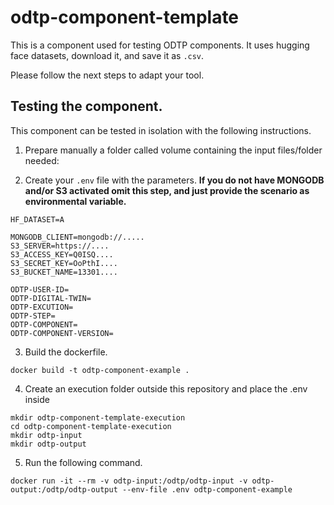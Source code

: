# odtp-component-template
This is a component used for testing ODTP components. It uses hugging face datasets, download it, and save it as `.csv`.

Please follow the next steps to adapt your tool. 

## Testing the component. 

This component can be tested in isolation with the following instructions.

1. Prepare manually a folder called volume containing the input files/folder needed:

2. Create your `.env` file with the parameters. **If you do not have MONGODB and/or S3 activated omit this step, and just provide the scenario as environmental variable.**

```
HF_DATASET=A

MONGODB_CLIENT=mongodb://.....
S3_SERVER=https://....
S3_ACCESS_KEY=Q0ISQ....
S3_SECRET_KEY=OoPthI....
S3_BUCKET_NAME=13301....

ODTP-USER-ID=
ODTP-DIGITAL-TWIN=
ODTP-EXCUTION=
ODTP-STEP=
ODTP-COMPONENT=
ODTP-COMPONENT-VERSION=
```

3. Build the dockerfile.

```
docker build -t odtp-component-example .
```

4. Create an execution folder outside this repository and place the .env inside

```
mkdir odtp-component-template-execution
cd odtp-component-template-execution
mkdir odtp-input
mkdir odtp-output
```

5. Run the following command. 

```
docker run -it --rm -v odtp-input:/odtp/odtp-input -v odtp-output:/odtp/odtp-output --env-file .env odtp-component-example
```
